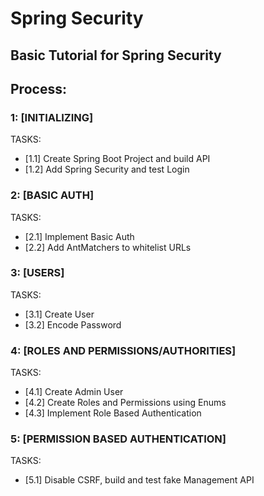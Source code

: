 # Spring Security
## Basic Tutorial for Spring Security

## Process:

### 1: [INITIALIZING]
TASKS:
- [1.1] Create Spring Boot Project and build API
- [1.2] Add Spring Security and test Login

### 2: [BASIC AUTH]
TASKS:
- [2.1] Implement Basic Auth 
- [2.2] Add AntMatchers to whitelist URLs 

### 3: [USERS]
TASKS:
- [3.1] Create User
- [3.2] Encode Password

### 4: [ROLES AND PERMISSIONS/AUTHORITIES]
TASKS:
- [4.1] Create Admin User
- [4.2] Create Roles and Permissions using Enums
- [4.3] Implement Role Based Authentication

### 5: [PERMISSION BASED AUTHENTICATION]
TASKS:
- [5.1] Disable CSRF, build and test fake Management API

